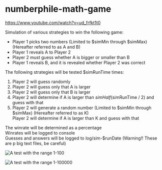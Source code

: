 # numberphile-math-game
https://www.youtube.com/watch?v=ud_frfkt1t0

Simulation of various strategies to win the following game:

* Player 1 picks two numbers (Limited to $simMin through $simMax) (Hereafter referred to as A and B)
* Player 1 reveals A to Player 2
* Player 2 must guess whether A is bigger or smaller than B
* Player 1 reveals B, and it is revealed whether Player 2 was correct

The following strategies will be tested $simRunTime times:

1. Player 2 will guess randomly
2. Player 2 will guess only that A is larger
3. Player 2 will guess only that B is larger
4. Player 2 will determine if A is larger than $simHalf ($simRunTime / 2) and guess with that
5. Player 2 will generate a random number (Limited to $simMin through $simMax) (Hereafter referred to as K)   
   Player 2 will determine if A is larger than K and guess with that

The winrate will be determined as a percentage   
Winrates will be logged to console   
Guesses and answers will be logged to log/sim-$runDate (Warning!! These are p big text files, be careful)

![A test with the range 1-100](https://raw.githubusercontent.com/Poccket/numberphile-math-game/master/numberphile/range1-100.png)

![A test with the range 1-100000](https://raw.githubusercontent.com/Poccket/numberphile-math-game/master/numberphile/range1-100000.png)
